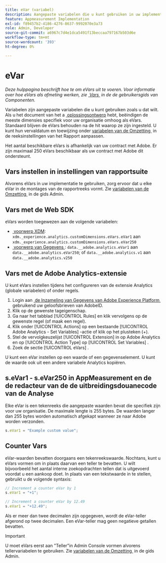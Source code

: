 ```yaml
---
title: eVar (variabel)
description: Aangepaste variabelen die u kunt gebruiken in uw implementatie.
feature: Appmeasurement Implementation
exl-id: f89457b2-4186-4276-8637-9992070e3a73
role: Admin, Developer
source-git-commit: a6967c7d4e1dca5491f13beccaa797167b503d6e
workflow-type: tm+mt
source-wordcount: '393'
ht-degree: 0%

---
```


# eVar

*Deze hulppagina beschrijft hoe te om eVars uit te voeren. Voor informatie over hoe eVars als afmeting werken, zie [&#x200B; Vars &#x200B;](/help/components/dimensions/evar.md) in de de gebruikersgids van Componenten.*

Variabelen zijn aangepaste variabelen die u kunt gebruiken zoals u dat wilt. Als u het document van het a [&#x200B; oplossingsontwerp &#x200B;](/help/implement/prepare/solution-design.md) hebt, beëindigen de meeste dimensies specifiek voor uw organisatie omhoog als eVars. Standaard blijven de eVars behouden na de hit waarop ze zijn ingesteld. U kunt hun vervaldatum en toewijzing onder [&#x200B; variabelen van de Omzetting &#x200B;](/help/admin/tools/manage-rs/edit-settings/conversion-var-admin/conversion-var-admin.md) in de reeksinstellingen van het Rapport aanpassen.

Het aantal beschikbare eVars is afhankelijk van uw contract met Adobe. Er zijn maximaal 250 eVars beschikbaar als uw contract met Adobe dit ondersteunt.

## Vars instellen in instellingen van rapportsuite

Alvorens eVars in uw implementatie te gebruiken, zorg ervoor dat u elke eVar in de montages van de rapportreeks vormt. Zie [&#x200B; variabelen van de Omzetting &#x200B;](/help/admin/tools/manage-rs/edit-settings/conversion-var-admin/conversion-var-admin.md) in de gids Admin.

## Vars met de Web SDK

eVars worden toegewezen aan de volgende variabelen:

* [&#x200B; voorwerp XDM &#x200B;](/help/implement/aep-edge/xdm-var-mapping.md): `xdm._experience.analytics.customDimensions.eVars.eVar1` aan `xdm._experience.analytics.customDimensions.eVars.eVar250`
* [&#x200B; voorwerp van Gegevens &#x200B;](/help/implement/aep-edge/data-var-mapping.md): `data.__adobe.analytics.eVar1` aan `data.__adobe.analytics.eVar250`; of `data.__adobe.analytics.v1` aan `data.__adobe.analytics.v250`

## Vars met de Adobe Analytics-extensie

U kunt eVars instellen tijdens het configureren van de extensie Analytics (globale variabelen) of onder regels.

1. Login aan [&#x200B; de Inzameling van Gegevens van Adobe Experience Platform &#x200B;](https://experience.adobe.com/data-collection) gebruikend uw geloofsbrieven van AdobeID.
2. Klik op de gewenste tageigenschap.
3. Ga naar het tabblad [!UICONTROL Rules] en klik vervolgens op de gewenste regel (of maak een regel).
4. Klik onder [!UICONTROL Actions] op een bestaande [!UICONTROL Adobe Analytics - Set Variables] -actie of klik op het plusteken (+).
5. Stel de vervolgkeuzelijst [!UICONTROL Extension] in op Adobe Analytics en op [!UICONTROL Action Type] op [!UICONTROL Set Variables] .
6. Zoek de sectie [!UICONTROL eVars] .

U kunt een eVar instellen op een waarde of een gegevenselement. U kunt de waarde ook uit een andere variabele Analytics kopiëren.

## s.eVar1 - s.eVar250 in AppMeasurement en de de redacteur van de de uitbreidingsdouanecode van de Analyse

Elke eVar is een tekenreeks die aangepaste waarden bevat die specifiek zijn voor uw organisatie. De maximale lengte is 255 bytes. De waarden langer dan 255 bytes worden automatisch afgekapt wanneer ze naar Adobe worden verzonden.

```js
s.eVar1 = "Example custom value";
```

## Counter Vars

eVar-waarden bevatten doorgaans een tekenreekswaarde. Nochtans, kunt u eVars vormen om in plaats daarvan een teller te bevatten. U wilt bijvoorbeeld het aantal interne zoekopdrachten tellen dat is uitgevoerd voordat u een aankoop doet. In plaats van een tekstwaarde in te stellen, gebruikt u de volgende syntaxis:

```js
// Increment a counter eVar by 1
s.eVar1 = "+1";

// Increment a counter eVar by 12.49
s.eVar1 = "+12.49";
```

Als er meer dan twee decimalen zijn opgegeven, wordt de eVar-teller afgerond op twee decimalen. Een eVar-teller mag geen negatieve getallen bevatten.

>[!IMPORTANT]
>
>U moet eVars eerst aan &quot;Teller&quot;in Admin Console vormen alvorens tellervariabelen te gebruiken. Zie [&#x200B; variabelen van de Omzetting &#x200B;](/help/admin/tools/manage-rs/edit-settings/conversion-var-admin/conversion-var-admin.md) in de gids Admin.
